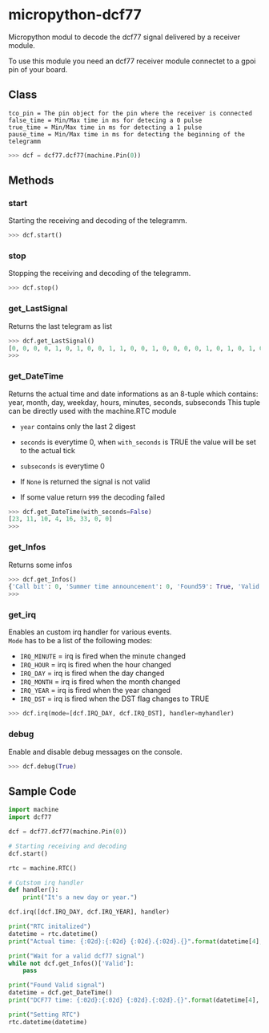 # micropython-dcf77

Micropython modul to decode the dcf77 signal delivered by a receiver module.

To use this module you need an dcf77 receiver module connectet to a gpoi pin of your board.

## Class
```
tco_pin = The pin object for the pin where the receiver is connected
false_time = Min/Max time in ms for detecing a 0 pulse
true_time = Min/Max time in ms for detecting a 1 pulse
pause_time = Min/Max time in ms for detecting the beginning of the telegramm
```
```python
>>> dcf = dcf77.dcf77(machine.Pin(0))
```
## Methods

### start
Starting the receiving and decoding of the telegramm.
```python
>>> dcf.start()
```

### stop
Stopping the receiving and decoding of the telegramm.
```python
>>> dcf.stop()
```
### get_LastSignal
Returns the last telegram as list
```python
>>> dcf.get_LastSignal()
[0, 0, 0, 0, 1, 0, 1, 0, 0, 1, 1, 0, 0, 1, 0, 0, 0, 0, 1, 0, 1, 0, 1, 0, 0, 1, 1, 0, 1, 0, 1, 1, 0, 1, 0, 1, 0, 0, 0, 0, 1, 0, 1, 0, 1, 1, 0, 0, 0, 1, 1, 1, 0, 0, 0, 1, 0, 0, 0]
>>>
```
### get_DateTime
Returns the actual time and date informations as an 8-tuple 
which contains: year, month, day, weekday, hours, minutes, seconds, subseconds
This tuple can be directly used with the machine.RTC module

-   ``year`` contains only the last 2 digest
-   ``seconds`` is everytime 0, when ``with_seconds`` is TRUE the value will be set to the actual tick
-   ``subseconds`` is everytime 0

- If ``None`` is returned the signal is not valid
- If some value return ``999`` the decoding failed

```python
>>> dcf.get_DateTime(with_seconds=False)
[23, 11, 10, 4, 16, 33, 0, 0]
>>>
```
### get_Infos
Returns some infos
```python
>>> dcf.get_Infos()
{'Call bit': 0, 'Summer time announcement': 0, 'Found59': True, 'Valid': True, 'Leap second': 0, 'Tick': 49, 'Last pulse length': 102, 'CEST': 0, 'CET': 1}
>>>

```
### get_irq
Enables an custom irq handler for various events. \
```Mode``` has to be a list of the following modes:
-   ```IRQ_MINUTE``` = irq is fired when the minute changed
-   ```IRQ_HOUR``` = irq is fired when the hour changed
-   ```IRQ_DAY``` = irq is fired when the day changed
-   ```IRQ_MONTH``` = irq is fired when the month changed
-   ```IRQ_YEAR``` = irq is fired when the year changed
-   ```IRQ_DST``` = irq is fired when the DST flag changes to TRUE
```python
>>> dcf.irq(mode=[dcf.IRQ_DAY, dcf.IRQ_DST], handler=myhandler)
```

### debug
Enable and disable debug messages on the console.
```python
>>> dcf.debug(True)
```

## Sample Code
```python
import machine
import dcf77

dcf = dcf77.dcf77(machine.Pin(0))

# Starting receiving and decoding
dcf.start()

rtc = machine.RTC()

# Cutstom irq handler
def handler():
    print("It's a new day or year.")

dcf.irq([dcf.IRQ_DAY, dcf.IRQ_YEAR], handler)

print("RTC initalized")
datetime = rtc.datetime()
print("Actual time: {:02d}:{:02d} {:02d}.{:02d}.{}".format(datetime[4], datetime[5], datetime[2], datetime[1], datetime[0]))

print("Wait for a valid dcf77 signal")
while not dcf.get_Infos()['Valid']:
    pass

print("Found Valid signal")
datetime = dcf.get_DateTime()
print("DCF77 time: {:02d}:{:02d} {:02d}.{:02d}.{}".format(datetime[4], datetime[5], datetime[2], datetime[1], datetime[0]))

print("Setting RTC")
rtc.datetime(datetime)
```




